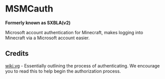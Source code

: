 # MSMCauth

**Formerly known as SXBLA(v2)**

Microsoft account authentication for Minecraft, makes logging into Minecraft via a Microsoft account easier.

## Credits

[wiki.vg](https://wiki.vg/Microsoft_Authentication_Scheme) - Essentially outlining the process of authenticating. We encourage you to read this to help begin the authorization process.
